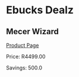 
# Ebucks Dealz
## Mecer Wizard
[Product Page](https://www.ebucks.com/web/shop/productSelected.do?prodId=1165827149&catId=714946558)

Price: R4499.00

Savings: 500.0


	